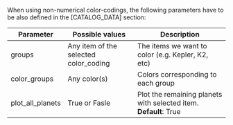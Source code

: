 When using non-numerical color-codings, the following parameters have to be also defined in the [CATALOG_DATA] section:

| Parameter  | Possible values | Description |
| ------------- | ------------- | ------------- |
| groups  | Any item of the selected color_coding  |  The items we want to color (e.g. Kepler, K2, etc) |
| color_groups  | Any color(s)  | Colors corresponding to each group |
| plot_all_planets  | True or Fasle  | Plot the remaining planets with selected item. **Default**: True  |


